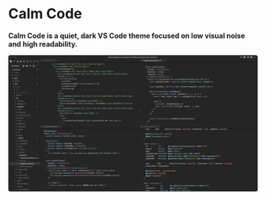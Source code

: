 # Calm Code

**Calm Code is a quiet, dark VS Code theme focused on low visual noise and high readability.**

![Calm Code example](example.png)
